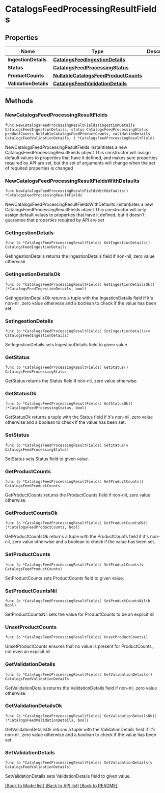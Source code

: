 # CatalogsFeedProcessingResultFields

## Properties

Name | Type | Description | Notes
------------ | ------------- | ------------- | -------------
**IngestionDetails** | [**CatalogsFeedIngestionDetails**](CatalogsFeedIngestionDetails.md) |  | 
**Status** | [**CatalogsFeedProcessingStatus**](CatalogsFeedProcessingStatus.md) |  | 
**ProductCounts** | [**NullableCatalogsFeedProductCounts**](CatalogsFeedProductCounts.md) |  | 
**ValidationDetails** | [**CatalogsFeedValidationDetails**](CatalogsFeedValidationDetails.md) |  | 

## Methods

### NewCatalogsFeedProcessingResultFields

`func NewCatalogsFeedProcessingResultFields(ingestionDetails CatalogsFeedIngestionDetails, status CatalogsFeedProcessingStatus, productCounts NullableCatalogsFeedProductCounts, validationDetails CatalogsFeedValidationDetails, ) *CatalogsFeedProcessingResultFields`

NewCatalogsFeedProcessingResultFields instantiates a new CatalogsFeedProcessingResultFields object
This constructor will assign default values to properties that have it defined,
and makes sure properties required by API are set, but the set of arguments
will change when the set of required properties is changed

### NewCatalogsFeedProcessingResultFieldsWithDefaults

`func NewCatalogsFeedProcessingResultFieldsWithDefaults() *CatalogsFeedProcessingResultFields`

NewCatalogsFeedProcessingResultFieldsWithDefaults instantiates a new CatalogsFeedProcessingResultFields object
This constructor will only assign default values to properties that have it defined,
but it doesn't guarantee that properties required by API are set

### GetIngestionDetails

`func (o *CatalogsFeedProcessingResultFields) GetIngestionDetails() CatalogsFeedIngestionDetails`

GetIngestionDetails returns the IngestionDetails field if non-nil, zero value otherwise.

### GetIngestionDetailsOk

`func (o *CatalogsFeedProcessingResultFields) GetIngestionDetailsOk() (*CatalogsFeedIngestionDetails, bool)`

GetIngestionDetailsOk returns a tuple with the IngestionDetails field if it's non-nil, zero value otherwise
and a boolean to check if the value has been set.

### SetIngestionDetails

`func (o *CatalogsFeedProcessingResultFields) SetIngestionDetails(v CatalogsFeedIngestionDetails)`

SetIngestionDetails sets IngestionDetails field to given value.


### GetStatus

`func (o *CatalogsFeedProcessingResultFields) GetStatus() CatalogsFeedProcessingStatus`

GetStatus returns the Status field if non-nil, zero value otherwise.

### GetStatusOk

`func (o *CatalogsFeedProcessingResultFields) GetStatusOk() (*CatalogsFeedProcessingStatus, bool)`

GetStatusOk returns a tuple with the Status field if it's non-nil, zero value otherwise
and a boolean to check if the value has been set.

### SetStatus

`func (o *CatalogsFeedProcessingResultFields) SetStatus(v CatalogsFeedProcessingStatus)`

SetStatus sets Status field to given value.


### GetProductCounts

`func (o *CatalogsFeedProcessingResultFields) GetProductCounts() CatalogsFeedProductCounts`

GetProductCounts returns the ProductCounts field if non-nil, zero value otherwise.

### GetProductCountsOk

`func (o *CatalogsFeedProcessingResultFields) GetProductCountsOk() (*CatalogsFeedProductCounts, bool)`

GetProductCountsOk returns a tuple with the ProductCounts field if it's non-nil, zero value otherwise
and a boolean to check if the value has been set.

### SetProductCounts

`func (o *CatalogsFeedProcessingResultFields) SetProductCounts(v CatalogsFeedProductCounts)`

SetProductCounts sets ProductCounts field to given value.


### SetProductCountsNil

`func (o *CatalogsFeedProcessingResultFields) SetProductCountsNil(b bool)`

 SetProductCountsNil sets the value for ProductCounts to be an explicit nil

### UnsetProductCounts
`func (o *CatalogsFeedProcessingResultFields) UnsetProductCounts()`

UnsetProductCounts ensures that no value is present for ProductCounts, not even an explicit nil
### GetValidationDetails

`func (o *CatalogsFeedProcessingResultFields) GetValidationDetails() CatalogsFeedValidationDetails`

GetValidationDetails returns the ValidationDetails field if non-nil, zero value otherwise.

### GetValidationDetailsOk

`func (o *CatalogsFeedProcessingResultFields) GetValidationDetailsOk() (*CatalogsFeedValidationDetails, bool)`

GetValidationDetailsOk returns a tuple with the ValidationDetails field if it's non-nil, zero value otherwise
and a boolean to check if the value has been set.

### SetValidationDetails

`func (o *CatalogsFeedProcessingResultFields) SetValidationDetails(v CatalogsFeedValidationDetails)`

SetValidationDetails sets ValidationDetails field to given value.



[[Back to Model list]](../README.md#documentation-for-models) [[Back to API list]](../README.md#documentation-for-api-endpoints) [[Back to README]](../README.md)


